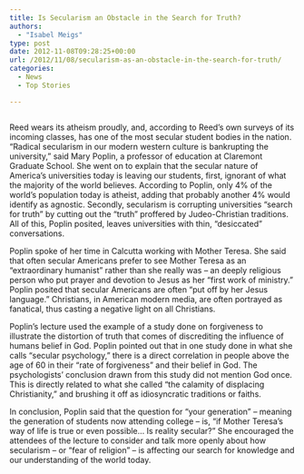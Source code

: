 ```yaml
---
title: Is Secularism an Obstacle in the Search for Truth?
authors: 
  - "Isabel Meigs"
type: post
date: 2012-11-08T09:28:25+00:00
url: /2012/11/08/secularism-as-an-obstacle-in-the-search-for-truth/
categories:
  - News
  - Top Stories

---
```

<a href="http://www.reedquest.org/2012/11/secularism-as-an-obstacle-in-the-search-for-truth/rimg0004_web/" rel="attachment wp-att-1788"><img class="alignnone size-full wp-image-1788" title="Mary Poplin" src="https://i2.wp.com/www.reedquest.org/wp-content/uploads/2012/11/RIMG0004_web.jpg?resize=770%2C430" alt="" data-recalc-dims="1" /></a>

Reed wears its atheism proudly, and, according to Reed’s own surveys of its incoming classes, has one of the most secular student bodies in the nation. “Radical secularism in our modern western culture is bankrupting the university,” said Mary Poplin, a professor of education at Claremont Graduate School. She went on to explain that the secular nature of America’s universities today is leaving our students, first, ignorant of what the majority of the world believes. According to Poplin, only 4% of the world’s population today is atheist, adding that probably another 4% would identify as agnostic. Secondly, secularism is corrupting universities “search for truth” by cutting out the “truth” proffered by Judeo-Christian traditions. All of this, Poplin posited, leaves universities with thin, “desiccated” conversations.

Poplin spoke of her time in Calcutta working with Mother Teresa. She said that often secular Americans prefer to see Mother Teresa as an “extraordinary humanist” rather than she really was – an deeply religious person who put prayer and devotion to Jesus as her “first work of ministry.” Poplin posited that secular Americans are often “put off by her Jesus language.” Christians, in American modern media, are often portrayed as fanatical, thus casting a negative light on all Christians.

Poplin’s lecture used the example of a study done on forgiveness to illustrate the distortion of truth that comes of discrediting the influence of humans belief in God. Poplin pointed out that in one study done in what she calls “secular psychology,” there is a direct correlation in people above the age of 60 in their “rate of forgiveness” and their belief in God. The psychologists’ conclusion drawn from this study did not mention God once. This is directly related to what she called “the calamity of displacing Christianity,” and brushing it off as idiosyncratic traditions or faiths.

In conclusion, Poplin said that the question for “your generation” – meaning the generation of students now attending college – is, “if Mother Teresa’s way of life is true or even possible… Is reality secular?” She encouraged the attendees of the lecture to consider and talk more openly about how secularism – or “fear of religion” – is affecting our search for knowledge and our understanding of the world today.